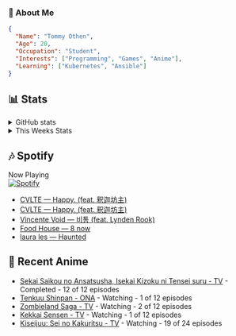 ### 👋 About Me
```json
{
  "Name": "Tommy Othen",
  "Age": 20,
  "Occupation": "Student",
  "Interests": ["Programming", "Games", "Anime"],
  "Learning": ["Kubernetes", "Ansible"]
}
```

## 📊 Stats
<details>
  <summary>GitHub stats</summary>
  <a href="https://github.com/anuraghazra/github-readme-stats">
    <img src="https://github-readme-stats.vercel.app/api?username=DaSushiAsian&show_icons=true&count_private=true&hide=prs,issues">
  </a>
</details>

<details>
  <summary>This Weeks Stats</summary>
  <a href="https://github.com/anuraghazra/github-readme-stats">
    <img src="https://github-readme-stats.vercel.app/api/wakatime?username=DaSushiAsian&cache_seconds=1800&custom_title=Top Languages">
  </a>
</details>

## 🎶 Spotify
Now Playing\
[![Spotify](https://novatorem-dasushiasian.vercel.app/api/spotify)](https://open.spotify.com/user/g90805640970)
<!-- LASTFM:START -->
* [CVLTE — Happy. &lpar;feat. 釈迦坊主&rpar;](https://www.last.fm/music/CVLTE/_/Happy.+&lpar;feat.+%E9%87%88%E8%BF%A6%E5%9D%8A%E4%B8%BB&rpar;)
* [CVLTE — Happy. &lpar;feat. 釈迦坊主&rpar;](https://www.last.fm/music/CVLTE/_/Happy.+&lpar;feat.+%E9%87%88%E8%BF%A6%E5%9D%8A%E4%B8%BB&rpar;)
* [Vincente Void — 비통 &lpar;feat. Lynden Rook&rpar;](https://www.last.fm/music/Vincente+Void/_/%EB%B9%84%ED%86%B5+&lpar;feat.+Lynden+Rook&rpar;)
* [Food House — 8 now](https://www.last.fm/music/Food+House/_/8+now)
* [laura les — Haunted](https://www.last.fm/music/laura+les/_/Haunted)<!-- LASTFM:END -->

## 🗻 Recent Anime
<!-- ANIME-LIST:START -->
* [Sekai Saikou no Ansatsusha, Isekai Kizoku ni Tensei suru - TV](https://myanimelist.net/anime/47790/Sekai_Saikou_no_Ansatsusha_Isekai_Kizoku_ni_Tensei_suru) - Completed - 12 of 12 episodes
* [Tenkuu Shinpan - ONA](https://myanimelist.net/anime/43690/Tenkuu_Shinpan) - Watching - 1 of 12 episodes
* [Zombieland Saga - TV](https://myanimelist.net/anime/37976/Zombieland_Saga) - Watching - 2 of 12 episodes
* [Kekkai Sensen - TV](https://myanimelist.net/anime/24439/Kekkai_Sensen) - Watching - 1 of 12 episodes
* [Kiseijuu: Sei no Kakuritsu - TV](https://myanimelist.net/anime/22535/Kiseijuu__Sei_no_Kakuritsu) - Watching - 19 of 24 episodes<!-- ANIME-LIST:END -->
